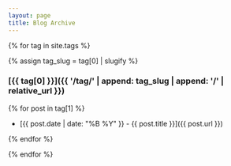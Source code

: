 ```yaml
---
layout: page
title: Blog Archive
---
```


{% for tag in site.tags %}

{% assign tag_slug = tag[0] | slugify %}

### [{{ tag[0] }}]({{ '/tag/' | append: tag_slug | append: '/' | relative_url }})

{% for post in tag[1] %}

- [{{ post.date | date: "%B %Y" }} - {{ post.title }}]({{ post.url }})

{% endfor %}

{% endfor %}
